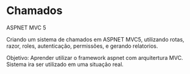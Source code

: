 # Chamados
ASPNET MVC 5

Criando um sistema de chamados em ASPNET MVC5, utilizando rotas, razor, roles, autenticação, permissões, e gerando relatorios.

Objetivo: Aprender utilizar o framework aspnet com arquitertura MVC.
Sistema ira ser utilizado em uma situação real.

